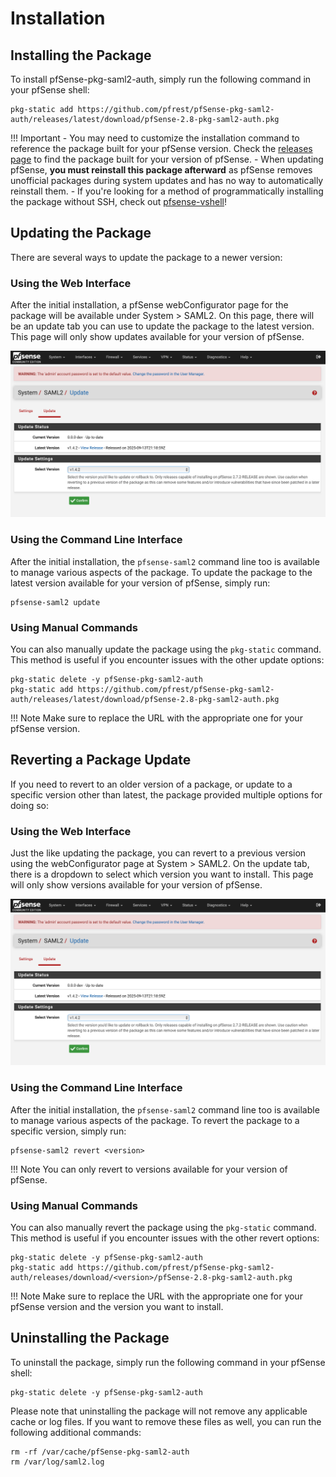 # Installation

## Installing the Package

To install pfSense-pkg-saml2-auth, simply run the following command in your pfSense shell:

```shell
pkg-static add https://github.com/pfrest/pfSense-pkg-saml2-auth/releases/latest/download/pfSense-2.8-pkg-saml2-auth.pkg
```

!!! Important 
    - You may need to customize the installation command to reference the package built for your pfSense version. Check the [releases page](https://github.com/pfrest/pfSense-pkg-saml2-auth/releases) to find the package built for your version of pfSense.
    - When updating pfSense, **you must reinstall this package afterward** as pfSense removes unofficial packages during system updates and has no way to automatically reinstall them.
    - If you're looking for a method of programmatically installing the package without SSH, check out [pfsense-vshell](https://github.com/pfrest/pfsense-vshell)!

## Updating the Package

There are several ways to update the package to a newer version:

### Using the Web Interface

After the initial installation, a pfSense webConfigurator page for the package will be available under System > SAML2.
On this page, there will be an update tab you can use to update the package to the latest version. This page will only
show updates available for your version of pfSense.

![system_saml2_update_ui_page](img/system_saml2_update_ui_page.png)

### Using the Command Line Interface

After the initial installation, the `pfsense-saml2` command line too is available to manage various aspects of the package.
To update the package to the latest version available for your version of pfSense, simply run:

```shell
pfsense-saml2 update
```

### Using Manual Commands

You can also manually update the package using the `pkg-static` command. This method is useful if you encounter issues with the other update options:

```shell
pkg-static delete -y pfSense-pkg-saml2-auth
pkg-static add https://github.com/pfrest/pfSense-pkg-saml2-auth/releases/latest/download/pfSense-2.8-pkg-saml2-auth.pkg
```

!!! Note 
    Make sure to replace the URL with the appropriate one for your pfSense version.

## Reverting a Package Update

If you need to revert to an older version of a package, or update to a specific version other than latest, the package
provided multiple options for doing so:

### Using the Web Interface

Just the like updating the package, you can revert to a previous version using the webConfigurator page at System > SAML2.
On the update tab, there is a dropdown to select which version you want to install. This page will only show versions
available for your version of pfSense.

![system_saml2_update_ui_page](img/system_saml2_update_ui_page.png)

### Using the Command Line Interface

After the initial installation, the `pfsense-saml2` command line too is available to manage various aspects of the package.
To revert the package to a specific version, simply run:

```shell
pfsense-saml2 revert <version>
```

!!! Note
    You can only revert to versions available for your version of pfSense.

### Using Manual Commands

You can also manually revert the package using the `pkg-static` command. This method is useful if you encounter issues with the other revert options:

```shell
pkg-static delete -y pfSense-pkg-saml2-auth
pkg-static add https://github.com/pfrest/pfSense-pkg-saml2-auth/releases/download/<version>/pfSense-2.8-pkg-saml2-auth.pkg
```

!!! Note
    Make sure to replace the URL with the appropriate one for your pfSense version and the version you want to install.

## Uninstalling the Package

To uninstall the package, simply run the following command in your pfSense shell:

```shell
pkg-static delete -y pfSense-pkg-saml2-auth
```

Please note that uninstalling the package will not remove any applicable cache or log files. If you want to remove
these files as well, you can run the following additional commands:

```shell
rm -rf /var/cache/pfSense-pkg-saml2-auth
rm /var/log/saml2.log
```
